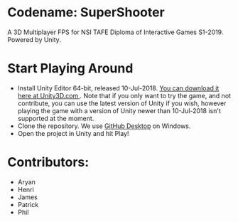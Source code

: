 # Codename: SuperShooter

A 3D Multiplayer FPS for NSI TAFE Diploma of Interactive Games S1-2019. Powered by Unity.

# Start Playing Around

* Install Unity Editor 64-bit, released 10-Jul-2018. [You can download it here at Unity3D.com ](https://unity3d.com/get-unity/download/archive). Note that if you only want to try the game, and not contribute, you can use the latest version of Unity if you wish, however playing the game with a version of Unity newer than 10-Jul-2018 isn't supported at the moment.
* Clone the repository. We use [GitHub Desktop](https://desktop.github.com/) on Windows.
* Open the project in Unity and hit Play!

# Contributors:

* Aryan
* Henri
* James
* Patrick
* Phil
